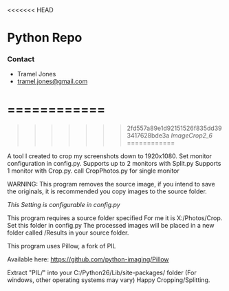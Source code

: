 <<<<<<< HEAD
# Python Repo #



### Contact ###

* Tramel Jones
* tramel.jones@gmail.com

============
=======
>>>>>>> 2fd557a89e1d92151526f835dd393417628bde3a
*ImageCrop2_6*
============

A tool I created to crop my screenshots down to 1920x1080.
Set monitor configuration in config.py. 
Supports up to 2 monitors with Split.py
Supports 1 monitor with Crop.py. call CropPhotos.py for single monitor

WARNING: This program removes the source image, if you intend to save the originals, it is
recommended you copy images to the source folder.

*This Setting is configurable in config.py*

This program requires a source folder specified For me it is X:/Photos/Crop. Set this folder in config.py
The processed images will be placed in a new folder called /Results in your source folder.


This program uses Pillow, a fork of PIL

Available here:
https://github.com/python-imaging/Pillow

Extract "PIL/" into your C:/Python26/Lib/site-packages/ folder  (For windows, other operating systems may vary)
Happy Cropping/Splitting.
